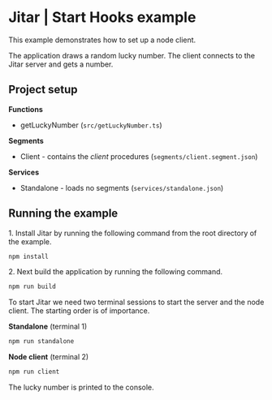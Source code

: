
# Jitar | Start Hooks example

This example demonstrates how to set up a node client.

The application draws a random lucky number.
The client connects to the Jitar server and gets a number.

## Project setup

**Functions**

* getLuckyNumber (`src/getLuckyNumber.ts`)

**Segments**

* Client - contains the *client* procedures (`segments/client.segment.json`)

**Services**

* Standalone - loads no segments (`services/standalone.json`)

## Running the example

1\. Install Jitar by running the following command from the root directory of the example.

```bash
npm install
```

2\. Next build the application by running the following command.

```bash
npm run build
```

To start Jitar we need two terminal sessions to start the server and the node client. The starting order is of importance.

**Standalone** (terminal 1)

```bash
npm run standalone
```

**Node client** (terminal 2)

```bash
npm run client
```

The lucky number is printed to the console.
